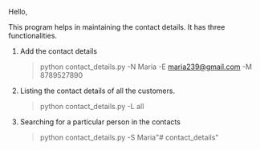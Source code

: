 Hello,

This program helps in maintaining the contact details.
It has three functionalities.
1) Add the contact details 
	>python contact_details.py -N Maria -E maria239@gmail.com -M 8789527890

2) Listing the contact details of all the customers.
	>python contact_details.py -L all

3) Searching for a particular person in the contacts
	>python contact_details.py -S Maria"# contact_details" 
